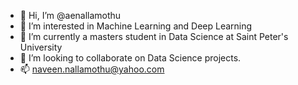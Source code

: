 - 👋 Hi, I’m @aenallamothu
- 👀 I’m interested in Machine Learning and Deep Learning
- 🌱 I’m currently a masters student in Data Science at Saint Peter's University
- 💞️ I’m looking to collaborate on Data Science projects.
- 📫 naveen.nallamothu@yahoo.com

<!---
aenallamothu/aenallamothu is a ✨ special ✨ repository because its `README.md` (this file) appears on your GitHub profile.
You can click the Preview link to take a look at your changes.
--->
